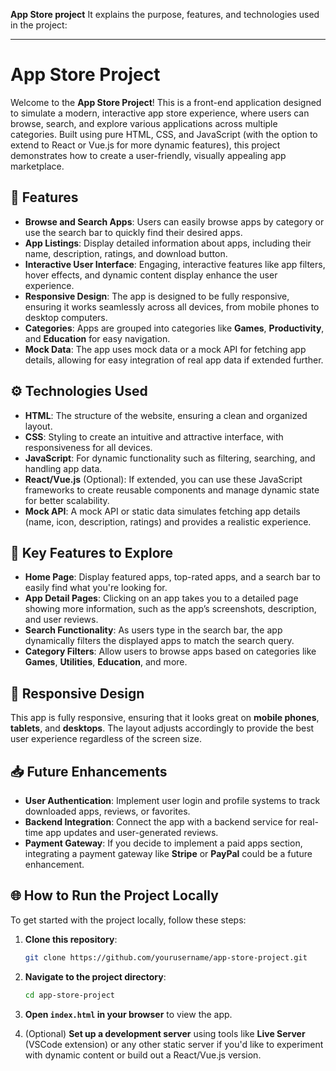 
**App Store project**  It explains the purpose, features, and technologies used in the project:

---

# App Store Project

Welcome to the **App Store Project**! This is a front-end application designed to simulate a modern, interactive app store experience, where users can browse, search, and explore various applications across multiple categories. Built using pure HTML, CSS, and JavaScript (with the option to extend to React or Vue.js for more dynamic features), this project demonstrates how to create a user-friendly, visually appealing app marketplace.

## 🚀 Features

- **Browse and Search Apps**: Users can easily browse apps by category or use the search bar to quickly find their desired apps.
- **App Listings**: Display detailed information about apps, including their name, description, ratings, and download button.
- **Interactive User Interface**: Engaging, interactive features like app filters, hover effects, and dynamic content display enhance the user experience.
- **Responsive Design**: The app is designed to be fully responsive, ensuring it works seamlessly across all devices, from mobile phones to desktop computers.
- **Categories**: Apps are grouped into categories like **Games**, **Productivity**, and **Education** for easy navigation.
- **Mock Data**: The app uses mock data or a mock API for fetching app details, allowing for easy integration of real app data if extended further.

## ⚙️ Technologies Used

- **HTML**: The structure of the website, ensuring a clean and organized layout.
- **CSS**: Styling to create an intuitive and attractive interface, with responsiveness for all devices.
- **JavaScript**: For dynamic functionality such as filtering, searching, and handling app data.
- **React/Vue.js** (Optional): If extended, you can use these JavaScript frameworks to create reusable components and manage dynamic state for better scalability.
- **Mock API**: A mock API or static data simulates fetching app details (name, icon, description, ratings) and provides a realistic experience.

## 🧩 Key Features to Explore

- **Home Page**: Display featured apps, top-rated apps, and a search bar to easily find what you're looking for.
- **App Detail Pages**: Clicking on an app takes you to a detailed page showing more information, such as the app’s screenshots, description, and user reviews.
- **Search Functionality**: As users type in the search bar, the app dynamically filters the displayed apps to match the search query.
- **Category Filters**: Allow users to browse apps based on categories like **Games**, **Utilities**, **Education**, and more.

## 📱 Responsive Design

This app is fully responsive, ensuring that it looks great on **mobile phones**, **tablets**, and **desktops**. The layout adjusts accordingly to provide the best user experience regardless of the screen size.

## 📥 Future Enhancements

- **User Authentication**: Implement user login and profile systems to track downloaded apps, reviews, or favorites.
- **Backend Integration**: Connect the app with a backend service for real-time app updates and user-generated reviews.
- **Payment Gateway**: If you decide to implement a paid apps section, integrating a payment gateway like **Stripe** or **PayPal** could be a future enhancement.

## 🌐 How to Run the Project Locally

To get started with the project locally, follow these steps:

1. **Clone this repository**:
   ```bash
   git clone https://github.com/yourusername/app-store-project.git
   ```

2. **Navigate to the project directory**:
   ```bash
   cd app-store-project
   ```

3. **Open `index.html` in your browser** to view the app.

4. (Optional) **Set up a development server** using tools like **Live Server** (VSCode extension) or any other static server if you'd like to experiment with dynamic content or build out a React/Vue.js version.
